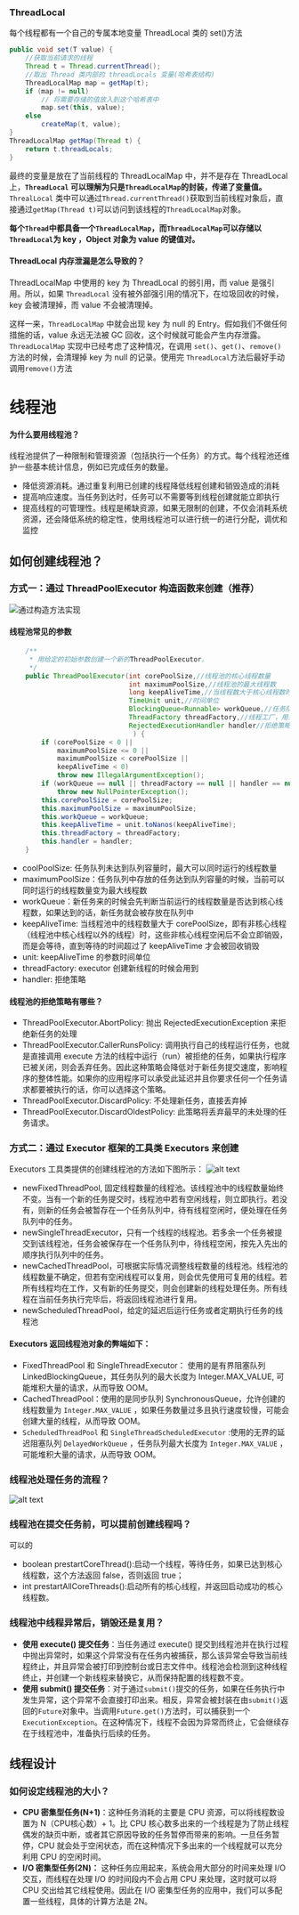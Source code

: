 ### ThreadLocal

每个线程都有一个自己的专属本地变量
ThreadLocal 类的 set()方法

```Java
public void set(T value) {
    //获取当前请求的线程
    Thread t = Thread.currentThread();
    //取出 Thread 类内部的 threadLocals 变量(哈希表结构)
    ThreadLocalMap map = getMap(t);
    if (map != null)
        // 将需要存储的值放入到这个哈希表中
        map.set(this, value);
    else
        createMap(t, value);
}
ThreadLocalMap getMap(Thread t) {
    return t.threadLocals;
}
```

最终的变量是放在了当前线程的 ThreadLocalMap 中，并不是存在 ThreadLocal 上，**`ThreadLocal` 可以理解为只是`ThreadLocalMap`的封装，传递了变量值。** `ThrealLocal` 类中可以通过`Thread.currentThread()`获取到当前线程对象后，直接通过`getMap(Thread t)`可以访问到该线程的`ThreadLocalMap`对象。

**每个`Thread`中都具备一个`ThreadLocalMap`，而`ThreadLocalMap`可以存储以`ThreadLocal`为 key ，Object 对象为 value 的键值对。**

#### ThreadLocal 内存泄漏是怎么导致的？

ThreadLocalMap 中使用的 key 为 ThreadLocal 的弱引用，而 value 是强引用。所以，如果 `ThreadLocal` 没有被外部强引用的情况下，在垃圾回收的时候，key 会被清理掉，而 value 不会被清理掉。

这样一来，`ThreadLocalMap` 中就会出现 key 为 null 的 Entry。假如我们不做任何措施的话，value 永远无法被 GC 回收，这个时候就可能会产生内存泄露。`ThreadLocalMap` 实现中已经考虑了这种情况，在调用 `set()`、`get()`、`remove()` 方法的时候，会清理掉 key 为 null 的记录。使用完 `ThreadLocal`方法后最好手动调用`remove()`方法

# 线程池

#### 为什么要用线程池？

线程池提供了一种限制和管理资源（包括执行一个任务）的方式。每个线程池还维护一些基本统计信息，例如已完成任务的数量。

* 降低资源消耗。通过重复利用已创建的线程降低线程创建和销毁造成的消耗
* 提高响应速度。当任务到达时，任务可以不需要等到线程创建就能立即执行
* 提高线程的可管理性。线程是稀缺资源，如果无限制的创建，不仅会消耗系统资源，还会降低系统的稳定性，使用线程池可以进行统一的进行分配，调优和监控

## 如何创建线程池？

### 方式一：通过 ThreadPoolExecutor 构造函数来创建（推荐）

![通过构造方法实现](https://javaguide.cn/assets/threadpoolexecutor%E6%9E%84%E9%80%A0%E5%87%BD%E6%95%B0-BR-2Ub-c.png)

#### 线程池常见的参数

```java
    /**
     * 用给定的初始参数创建一个新的ThreadPoolExecutor。
     */
    public ThreadPoolExecutor(int corePoolSize,//线程池的核心线程数量
                              int maximumPoolSize,//线程池的最大线程数
                              long keepAliveTime,//当线程数大于核心线程数时，多余的空闲线程存活的最长时间
                              TimeUnit unit,//时间单位
                              BlockingQueue<Runnable> workQueue,//任务队列，用来储存等待执行任务的队列
                              ThreadFactory threadFactory,//线程工厂，用来创建线程，一般默认即可
                              RejectedExecutionHandler handler//拒绝策略，当提交的任务过多而不能及时处理时，我们可以定制策略来处理任务
                               ) {
        if (corePoolSize < 0 ||
            maximumPoolSize <= 0 ||
            maximumPoolSize < corePoolSize ||
            keepAliveTime < 0)
            throw new IllegalArgumentException();
        if (workQueue == null || threadFactory == null || handler == null)
            throw new NullPointerException();
        this.corePoolSize = corePoolSize;
        this.maximumPoolSize = maximumPoolSize;
        this.workQueue = workQueue;
        this.keepAliveTime = unit.toNanos(keepAliveTime);
        this.threadFactory = threadFactory;
        this.handler = handler;
    }

```

* coolPoolSize: 任务队列未达到队列容量时，最大可以同时运行的线程数量
* maximumPoolSize：任务队列中存放的任务达到队列容量的时候，当前可以同时运行的线程数量变为最大线程数
* workQueue：新任务来的时候会先判断当前运行的线程数量是否达到核心线程数，如果达到的话，新任务就会被存放在队列中
* keepAliveTime: 当线程池中的线程数量大于 corePoolSize，即有非核心线程（线程池中核心线程以外的线程）时，这些非核心线程空闲后不会立即销毁，而是会等待，直到等待的时间超过了 keepAliveTime 才会被回收销毁
* unit: keepAliveTime 的参数时间单位
* threadFactory: executor 创建新线程的时候会用到
* handler: 拒绝策略

#### 线程池的拒绝策略有哪些？

* ThreadPoolExecutor.AbortPolicy: 抛出 RejectedExecutionException 来拒绝新任务的处理
* ThreadPoolExecutor.CallerRunsPolicy: 调用执行自己的线程运行任务，也就是直接调用 execute 方法的线程中运行（run）被拒绝的任务，如果执行程序已被关闭，则会丢弃任务。因此这种策略会降低对于新任务提交速度，影响程序的整体性能。如果你的应用程序可以承受此延迟并且你要求任何一个任务请求都要被执行的话，你可以选择这个策略。
* ThreadPoolExecutor.DiscardPolicy: 不处理新任务，直接丢弃掉
* ThreadPoolExecutor.DiscardOldestPolicy: 此策略将丢弃最早的未处理的任务请求。

### 方式二：通过 Executor 框架的工具类 Executors 来创建

Executors 工具类提供的创建线程池的方法如下图所示：
![alt text](image.png)

* newFixedThreadPool, 固定线程数量的线程池。该线程池中的线程数量始终不变。当有一个新的任务提交时，线程池中若有空闲线程，则立即执行。若没有，则新的任务会被暂存在一个任务队列中，待有线程空闲时，便处理在任务队列中的任务。
* newSingleThreadExecutor，只有一个线程的线程池。若多余一个任务被提交到该线程池，任务会被保存在一个任务队列中，待线程空闲，按先入先出的顺序执行队列中的任务。
* newCachedThreadPool，可根据实际情况调整线程数量的线程池。线程池的线程数量不确定，但若有空闲线程可以复用，则会优先使用可复用的线程。若所有线程均在工作，又有新的任务提交，则会创建新的线程处理任务。所有线程在当前任务执行完毕后，将返回线程池进行复用。
* newScheduledThreadPool，给定的延迟后运行任务或者定期执行任务的线程池

#### Executors 返回线程池对象的弊端如下：

* FixedThreadPool 和 SingleThreadExecutor： 使用的是有界阻塞队列 LinkedBlockingQueue，其任务队列的最大长度为 Integer.MAX_VALUE, 可能堆积大量的请求，从而导致 OOM。
* CachedThreadPool：使用的是同步队列 SynchronousQueue，允许创建的线程数量为 `Integer.MAX_VALUE` ，如果任务数量过多且执行速度较慢，可能会创建大量的线程，从而导致 OOM。
* `ScheduledThreadPool` 和 `SingleThreadScheduledExecutor` :使用的无界的延迟阻塞队列 `DelayedWorkQueue` ，任务队列最大长度为 `Integer.MAX_VALUE` ，可能堆积大量的请求，从而导致 OOM。

### 线程池处理任务的流程？

![alt text](image-1.png)

### 线程池在提交任务前，可以提前创建线程吗？

可以的

* boolean prestartCoreThread():启动一个线程，等待任务，如果已达到核心线程数，这个方法返回 false，否则返回 true；
* int prestartAllCoreThreads():启动所有的核心线程，并返回启动成功的核心线程数。


### 线程池中线程异常后，销毁还是复用？

* **使用 execute() 提交任务**：当任务通过 execute() 提交到线程池并在执行过程中抛出异常时，如果这个异常没有在任务内被捕获，那么该异常会导致当前线程终止，并且异常会被打印到控制台或日志文件中。线程池会检测到这种线程终止，并创建一个新线程来替换它，从而保持配置的线程数不变。
* **使用 submit() 提交任务**：对于通过`submit()`提交的任务，如果在任务执行中发生异常，这个异常不会直接打印出来。相反，异常会被封装在由`submit()`返回的`Future`对象中。当调用`Future.get()`方法时，可以捕获到一个`ExecutionException`。在这种情况下，线程不会因为异常而终止，它会继续存在于线程池中，准备执行后续的任务。


## 线程设计

### 如何设定线程池的大小？

* **CPU 密集型任务(N+1)**：这种任务消耗的主要是 CPU 资源，可以将线程数设置为 N（CPU核心数）+ 1。比 CPU 核心数多出来的一个线程是为了防止线程偶发的缺页中断，或者其它原因导致的任务暂停而带来的影响。一旦任务暂停，CPU 就会处于空闲状态，而在这种情况下多出来的一个线程就可以充分利用 CPU 的空闲时间。
* **I/O 密集型任务(2N)：** 这种任务应用起来，系统会用大部分的时间来处理 I/O 交互，而线程在处理 I/O 的时间段内不会占用 CPU 来处理，这时就可以将 CPU 交出给其它线程使用。因此在 I/O 密集型任务的应用中，我们可以多配置一些线程，具体的计算方法是 2N。
